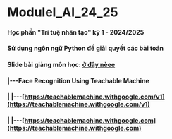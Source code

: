 # Modulel_AI_24_25
#### Học phần "Trí tuệ nhân tạo" kỳ 1 - 2024/2025
#### Sử dụng ngôn ngữ Python để giải quyết các bài toán
#### Slide bài giảng môn học: [ở đây nèee](https://github.com/haphucc/Modulel_AI_24_25/tree/main/Slide)

#### |---Face Recognition Using Teachable Machine
#### |   |---[https://teachablemachine.withgoogle.com/v1](https://teachablemachine.withgoogle.com/v1)
#### |   |---[https://teachablemachine.withgoogle.com](https://teachablemachine.withgoogle.com) 
